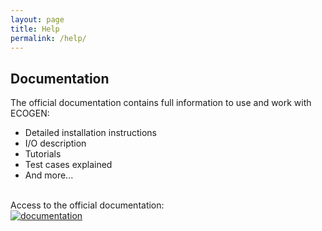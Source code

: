 ```yaml
---
layout: page
title: Help       
permalink: /help/
---
```


<article>
	<h2>Documentation</h2>
		<div>
		The official documentation contains full information to use and work with ECOGEN:
		<ul>  
			<li> Detailed installation instructions </li>
			<li> I/O description </li>
			<li> Tutorials </li>
			<li> Test cases explained</li>
			<li> And more... </li>
		</ul>
	</div>
	<br>
	<div class="colonneLeft">
		<div>
			Access to the official documentation:
		</div>
		<a href="https://code-mphi.github.io/ECOGEN/docs/sphinx_docs/index.html" target="_blank" > <img id="docs" src="{{ "/assets/images/docs.png" | prepend: site.baseurl }}" alt="documentation" /> </a>
	</div>
</article>
